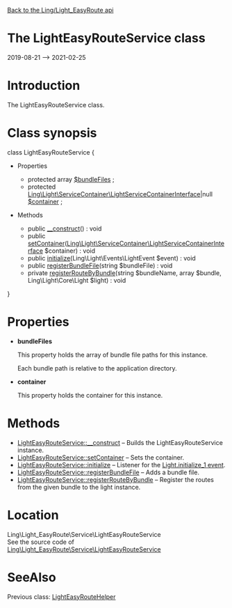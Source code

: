 [Back to the Ling/Light_EasyRoute api](https://github.com/lingtalfi/Light_EasyRoute/blob/master/doc/api/Ling/Light_EasyRoute.md)



The LightEasyRouteService class
================
2019-08-21 --> 2021-02-25






Introduction
============

The LightEasyRouteService class.



Class synopsis
==============


class <span class="pl-k">LightEasyRouteService</span>  {

- Properties
    - protected array [$bundleFiles](#property-bundleFiles) ;
    - protected [Ling\Light\ServiceContainer\LightServiceContainerInterface](https://github.com/lingtalfi/Light/blob/master/doc/api/Ling/Light/ServiceContainer/LightServiceContainerInterface.md)|null [$container](#property-container) ;

- Methods
    - public [__construct](https://github.com/lingtalfi/Light_EasyRoute/blob/master/doc/api/Ling/Light_EasyRoute/Service/LightEasyRouteService/__construct.md)() : void
    - public [setContainer](https://github.com/lingtalfi/Light_EasyRoute/blob/master/doc/api/Ling/Light_EasyRoute/Service/LightEasyRouteService/setContainer.md)([Ling\Light\ServiceContainer\LightServiceContainerInterface](https://github.com/lingtalfi/Light/blob/master/doc/api/Ling/Light/ServiceContainer/LightServiceContainerInterface.md) $container) : void
    - public [initialize](https://github.com/lingtalfi/Light_EasyRoute/blob/master/doc/api/Ling/Light_EasyRoute/Service/LightEasyRouteService/initialize.md)(Ling\Light\Events\LightEvent $event) : void
    - public [registerBundleFile](https://github.com/lingtalfi/Light_EasyRoute/blob/master/doc/api/Ling/Light_EasyRoute/Service/LightEasyRouteService/registerBundleFile.md)(string $bundleFile) : void
    - private [registerRouteByBundle](https://github.com/lingtalfi/Light_EasyRoute/blob/master/doc/api/Ling/Light_EasyRoute/Service/LightEasyRouteService/registerRouteByBundle.md)(string $bundleName, array $bundle, Ling\Light\Core\Light $light) : void

}




Properties
=============

- <span id="property-bundleFiles"><b>bundleFiles</b></span>

    This property holds the array of bundle file paths for this instance.
    
    Each bundle path is relative to the application directory.
    
    

- <span id="property-container"><b>container</b></span>

    This property holds the container for this instance.
    
    



Methods
==============

- [LightEasyRouteService::__construct](https://github.com/lingtalfi/Light_EasyRoute/blob/master/doc/api/Ling/Light_EasyRoute/Service/LightEasyRouteService/__construct.md) &ndash; Builds the LightEasyRouteService instance.
- [LightEasyRouteService::setContainer](https://github.com/lingtalfi/Light_EasyRoute/blob/master/doc/api/Ling/Light_EasyRoute/Service/LightEasyRouteService/setContainer.md) &ndash; Sets the container.
- [LightEasyRouteService::initialize](https://github.com/lingtalfi/Light_EasyRoute/blob/master/doc/api/Ling/Light_EasyRoute/Service/LightEasyRouteService/initialize.md) &ndash; Listener for the [Light.initialize_1 event](https://github.com/lingtalfi/Light/blob/master/personal/mydoc/pages/events.md).
- [LightEasyRouteService::registerBundleFile](https://github.com/lingtalfi/Light_EasyRoute/blob/master/doc/api/Ling/Light_EasyRoute/Service/LightEasyRouteService/registerBundleFile.md) &ndash; Adds a bundle file.
- [LightEasyRouteService::registerRouteByBundle](https://github.com/lingtalfi/Light_EasyRoute/blob/master/doc/api/Ling/Light_EasyRoute/Service/LightEasyRouteService/registerRouteByBundle.md) &ndash; Register the routes from the given bundle to the light instance.





Location
=============
Ling\Light_EasyRoute\Service\LightEasyRouteService<br>
See the source code of [Ling\Light_EasyRoute\Service\LightEasyRouteService](https://github.com/lingtalfi/Light_EasyRoute/blob/master/Service/LightEasyRouteService.php)



SeeAlso
==============
Previous class: [LightEasyRouteHelper](https://github.com/lingtalfi/Light_EasyRoute/blob/master/doc/api/Ling/Light_EasyRoute/Helper/LightEasyRouteHelper.md)<br>
